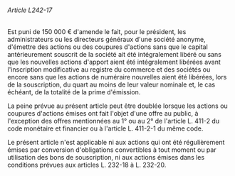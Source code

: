 ###### Article L242-17

Est puni de 150 000 € d'amende le fait, pour le président, les administrateurs ou les directeurs généraux d'une société anonyme, d'émettre des actions ou des coupures d'actions sans que le capital antérieurement souscrit de la société ait été intégralement libéré ou sans que les nouvelles actions d'apport aient été intégralement libérées avant l'inscription modificative au registre du commerce et des sociétés ou encore sans que les actions de numéraire nouvelles aient été libérées, lors de la souscription, du quart au moins de leur valeur nominale et, le cas échéant, de la totalité de la prime d'émission.

La peine prévue au présent article peut être doublée lorsque les actions ou coupures d'actions émises ont fait l'objet d'une offre au public, à l'exception des offres mentionnées au 1° ou au 2° de l'article L. 411-2 du code monétaire et financier ou à l'article L. 411-2-1 du même code.

Le présent article n'est applicable ni aux actions qui ont été régulièrement émises par conversion d'obligations convertibles à tout moment ou par utilisation des bons de souscription, ni aux actions émises dans les conditions prévues aux articles L. 232-18 à L. 232-20.

